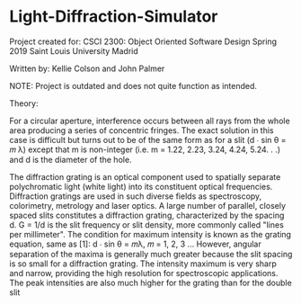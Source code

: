 # Light-Diffraction-Simulator

Project created for:
CSCI 2300: Object Oriented Software Design
Spring 2019
Saint Louis University Madrid

Written by:
Kellie Colson and John Palmer

NOTE: Project is outdated and does not quite function as intended.

Theory:

For a circular aperture, interference occurs between all rays from the
whole area producing a series of concentric fringes. The exact solution in this case is difficult but
turns out to be of the same form as for a slit (d ∙ sin θ = 𝑚 λ) except that m is non-integer (i.e. m =
1.22, 2.23, 3.24, 4.24, 5.24. . .) and d is the diameter of the hole.

The diffraction grating is an optical component used to spatially separate
polychromatic light (white light) into its constituent optical frequencies. Diffraction gratings are used
in such diverse fields as spectroscopy, colorimetry, metrology and laser optics.
A large number of parallel, closely spaced slits constitutes a diffraction grating, characterized by the
spacing d. G = 1/d is the slit frequency or slit density, more commonly called "lines per millimeter".
The condition for maximum intensity is known as the grating equation, same as [1]:
d ∙ sin θ = 𝑚λ, 𝑚 = 1, 2, 3 …
However, angular separation of the maxima is generally much greater because the slit spacing is so
small for a diffraction grating. The intensity maximum is very sharp and narrow, providing the high
resolution for spectroscopic applications. The peak intensities are also much higher for the grating
than for the double slit
